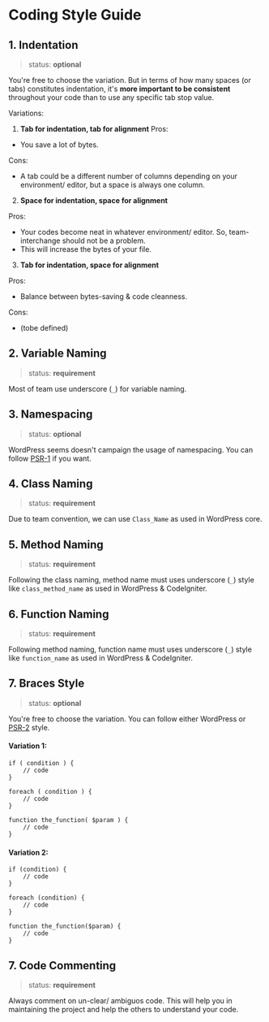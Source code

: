 Coding Style Guide
===

## 1. Indentation

> status: **optional**

You're free to choose the variation. But in terms of how many spaces (or tabs) constitutes indentation, it's **more important to be consistent** throughout your code than to use any specific tab stop value.

Variations:

1. **Tab for indentation, tab for alignment**
  Pros:

  - You save a lot of bytes.

  Cons:

  - A tab could be a different number of columns depending on your environment/ editor, but a space is always one column.

2. **Space for indentation, space for alignment**

  Pros:
  - Your codes become neat in whatever environment/ editor. So, team-interchange should not be a problem.
  - This will increase the bytes of your file.

3. **Tab for indentation, space for alignment**

  Pros:
  - Balance between bytes-saving & code cleanness.

  Cons:
  - (tobe defined)

## 2. Variable Naming

> status: **requirement**

Most of team use underscore (`_`) for variable naming.

## 3. Namespacing

> status: **optional**

WordPress seems doesn't campaign the usage of namespacing. You can follow [PSR-1](http://www.php-fig.org/psr/psr-1/) if you want.

## 4. Class Naming

> status: **requirement**

Due to team convention, we can use `Class_Name` as used in WordPress core.

## 5. Method Naming

> status: **requirement**

Following the class naming, method name must uses underscore (`_`) style like `class_method_name` as used in WordPress & CodeIgniter.

## 6. Function Naming

> status: **requirement**

Following method naming, function name must uses underscore (`_`) style like `function_name` as used in WordPress & CodeIgniter.

## 7. Braces Style

> status: **optional**

You're free to choose the variation. You can follow either WordPress or [PSR-2](http://www.php-fig.org/psr/psr-2/) style.

#### Variation 1:

```
if ( condition ) {
    // code
}

foreach ( condition ) {
    // code
}

function the_function( $param ) {
    // code
}

```

#### Variation 2:

```
if (condition) {
    // code
}

foreach (condition) {
    // code
}

function the_function($param) {
    // code
}

```

## 7. Code Commenting

> status: **requirement**

Always comment on un-clear/ ambiguos code. This will help you in maintaining the project and help the others to understand your code.
